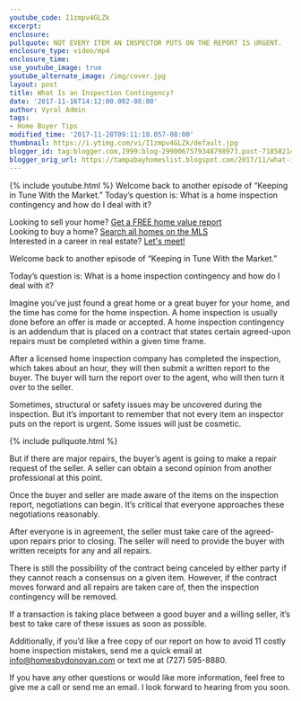 ```yaml
---
youtube_code: I1zmpv4GLZk
excerpt:
enclosure:
pullquote: NOT EVERY ITEM AN INSPECTOR PUTS ON THE REPORT IS URGENT.
enclosure_type: video/mp4
enclosure_time:
use_youtube_image: true
youtube_alternate_image: /img/cover.jpg
layout: post
title: What Is an Inspection Contingency?
date: '2017-11-16T14:12:00.002-08:00'
author: Vyral Admin
tags:
- Home Buyer Tips
modified_time: '2017-11-28T09:11:18.057-08:00'
thumbnail: https://i.ytimg.com/vi/I1zmpv4GLZk/default.jpg
blogger_id: tag:blogger.com,1999:blog-2990067579348798973.post-7185821480967810920
blogger_orig_url: https://tampabayhomeslist.blogspot.com/2017/11/what-is-inspection-contingency.html
---
```

{% include youtube.html %}
Welcome back to another episode of “Keeping in Tune With the Market.” Today’s question is: What is a home inspection contingency and how do I deal with it?

<div class="post-cta">
Looking to sell your home? <a href="https://www.tampabayhomeslist.com/cma/property-valuation/" target="_blank">Get a FREE home value report</a><br>
Looking to buy a home? <a href="https://www.tampabayhomeslist.com/search/advanced_search/" target="_blank">Search all homes on the MLS</a><br>
Interested in a career in real estate? <a href="/meeting/">Let's meet!</a>
</div>

Welcome back to another episode of “Keeping in Tune With the Market.”

Today’s question is: What is a home inspection contingency and how do I deal with it?

Imagine you’ve just found a great home or a great buyer for your home, and the time has come for the home inspection. A home inspection is usually done before an offer is made or accepted.  A home inspection contingency is an addendum that is placed on a contract that states certain agreed-upon repairs must be completed within a given time frame.

After a licensed home inspection company has completed the inspection, which takes about an hour, they will then submit a written report to the buyer. The buyer will turn the report over to the agent, who will then turn it over to the seller.

Sometimes, structural or safety issues may be uncovered during the inspection. But it’s important to remember that not every item an inspector puts on the report is urgent. Some issues will just be cosmetic.

{% include pullquote.html %}

But if there are major repairs, the buyer’s agent is going to make a repair request of the seller. A seller can obtain a second opinion from another professional at this point.

Once the buyer and seller are made aware of the items on the inspection report, negotiations can begin. It’s critical that everyone approaches these negotiations reasonably.

After everyone is in agreement, the seller must take care of the agreed-upon repairs prior to closing. The seller will need to provide the buyer with written receipts for any and all repairs.

There is still the possibility of the contract being canceled by either party if they cannot reach a consensus on a given item. However, if the contract moves forward and all repairs are taken care of, then the inspection contingency will be removed.

If a transaction is taking place between a good buyer and a willing seller, it’s best to take care of these issues as soon as possible.

Additionally, if you’d like a free copy of our report on how to avoid 11 costly home inspection mistakes, send me a quick email at info@homesbydonovan.com or text me at (727) 595-8880.

If you have any other questions or would like more information, feel free to give me a call or send me an email. I look forward to hearing from you soon.

